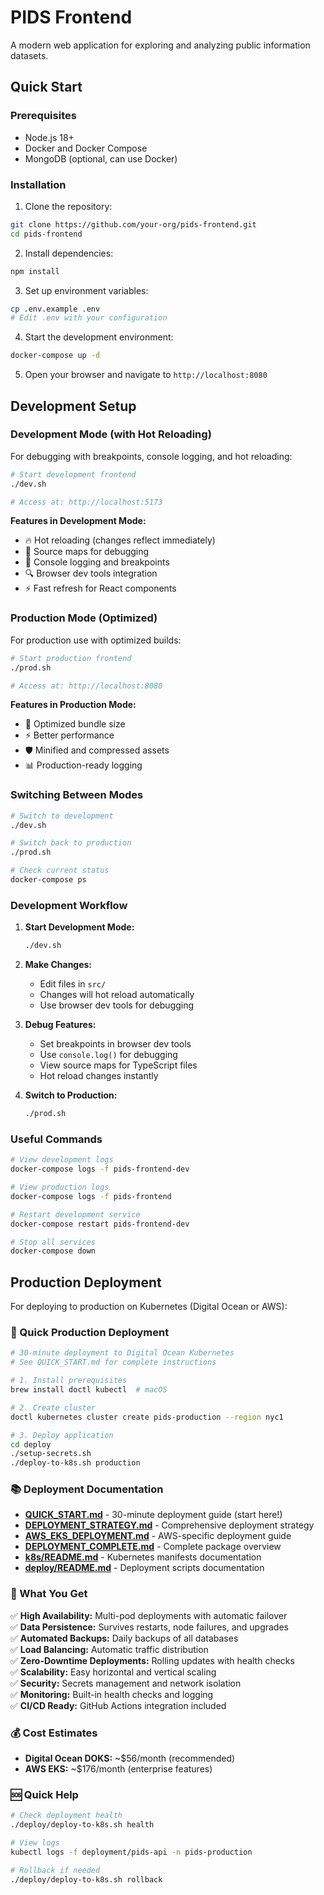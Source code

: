 # PIDS Frontend

A modern web application for exploring and analyzing public information datasets.

## Quick Start

### Prerequisites

- Node.js 18+ 
- Docker and Docker Compose
- MongoDB (optional, can use Docker)

### Installation

1. Clone the repository:
```bash
git clone https://github.com/your-org/pids-frontend.git
cd pids-frontend
```

2. Install dependencies:
```bash
npm install
```

3. Set up environment variables:
```bash
cp .env.example .env
# Edit .env with your configuration
```

4. Start the development environment:
```bash
docker-compose up -d
```

5. Open your browser and navigate to `http://localhost:8080`

## Development Setup

### Development Mode (with Hot Reloading)

For debugging with breakpoints, console logging, and hot reloading:

```bash
# Start development frontend
./dev.sh

# Access at: http://localhost:5173
```

**Features in Development Mode:**
- 🔥 Hot reloading (changes reflect immediately)
- 🐛 Source maps for debugging
- 📝 Console logging and breakpoints
- 🔍 Browser dev tools integration
- ⚡ Fast refresh for React components

### Production Mode (Optimized)

For production use with optimized builds:

```bash
# Start production frontend
./prod.sh

# Access at: http://localhost:8080
```

**Features in Production Mode:**
- 🚀 Optimized bundle size
- ⚡ Better performance
- 🛡️ Minified and compressed assets
- 📊 Production-ready logging

### Switching Between Modes

```bash
# Switch to development
./dev.sh

# Switch back to production
./prod.sh

# Check current status
docker-compose ps
```

### Development Workflow

1. **Start Development Mode:**
   ```bash
   ./dev.sh
   ```

2. **Make Changes:**
   - Edit files in `src/`
   - Changes will hot reload automatically
   - Use browser dev tools for debugging

3. **Debug Features:**
   - Set breakpoints in browser dev tools
   - Use `console.log()` for debugging
   - View source maps for TypeScript files
   - Hot reload changes instantly

4. **Switch to Production:**
   ```bash
   ./prod.sh
   ```

### Useful Commands

```bash
# View development logs
docker-compose logs -f pids-frontend-dev

# View production logs
docker-compose logs -f pids-frontend

# Restart development service
docker-compose restart pids-frontend-dev

# Stop all services
docker-compose down
```

## Production Deployment

For deploying to production on Kubernetes (Digital Ocean or AWS):

### 🚀 Quick Production Deployment

```bash
# 30-minute deployment to Digital Ocean Kubernetes
# See QUICK_START.md for complete instructions

# 1. Install prerequisites
brew install doctl kubectl  # macOS

# 2. Create cluster
doctl kubernetes cluster create pids-production --region nyc1

# 3. Deploy application
cd deploy
./setup-secrets.sh
./deploy-to-k8s.sh production
```

### 📚 Deployment Documentation

- **[QUICK_START.md](QUICK_START.md)** - 30-minute deployment guide (start here!)
- **[DEPLOYMENT_STRATEGY.md](DEPLOYMENT_STRATEGY.md)** - Comprehensive deployment strategy
- **[AWS_EKS_DEPLOYMENT.md](AWS_EKS_DEPLOYMENT.md)** - AWS-specific deployment guide
- **[DEPLOYMENT_COMPLETE.md](DEPLOYMENT_COMPLETE.md)** - Complete package overview
- **[k8s/README.md](k8s/README.md)** - Kubernetes manifests documentation
- **[deploy/README.md](deploy/README.md)** - Deployment scripts documentation

### 🎯 What You Get

✅ **High Availability:** Multi-pod deployments with automatic failover  
✅ **Data Persistence:** Survives restarts, node failures, and upgrades  
✅ **Automated Backups:** Daily backups of all databases  
✅ **Load Balancing:** Automatic traffic distribution  
✅ **Zero-Downtime Deployments:** Rolling updates with health checks  
✅ **Scalability:** Easy horizontal and vertical scaling  
✅ **Security:** Secrets management and network isolation  
✅ **Monitoring:** Built-in health checks and logging  
✅ **CI/CD Ready:** GitHub Actions integration included  

### 💰 Cost Estimates

- **Digital Ocean DOKS:** ~$56/month (recommended)
- **AWS EKS:** ~$176/month (enterprise features)

### 🆘 Quick Help

```bash
# Check deployment health
./deploy/deploy-to-k8s.sh health

# View logs
kubectl logs -f deployment/pids-api -n pids-production

# Rollback if needed
./deploy/deploy-to-k8s.sh rollback
```